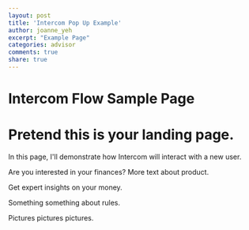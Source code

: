 ```yaml
---
layout: post
title: 'Intercom Pop Up Example'
author: joanne_yeh
excerpt: "Example Page"
categories: advisor
comments: true
share: true
---
```


# Intercom Flow Sample Page

<script>
  window.intercomSettings = {
    app_id: "b7w4u8xu"
  };
</script>
<script>(function(){var w=window;var ic=w.Intercom;if(typeof ic==="function"){ic('reattach_activator');ic('update',intercomSettings);}else{var d=document;var i=function(){i.c(arguments)};i.q=[];i.c=function(args){i.q.push(args)};w.Intercom=i;function l(){var s=d.createElement('script');s.type='text/javascript';s.async=true;s.src='https://widget.intercom.io/widget/b7w4u8xu';var x=d.getElementsByTagName('script')[0];x.parentNode.insertBefore(s,x);}if(w.attachEvent){w.attachEvent('onload',l);}else{w.addEventListener('load',l,false);}}})()</script>


# Pretend this is your landing page. 

In this page, I'll demonstrate how Intercom will interact with a new user. 

Are you interested in your finances?
More text about product.

Get expert insights on your money. 

Something something about rules.

Pictures pictures pictures. 


